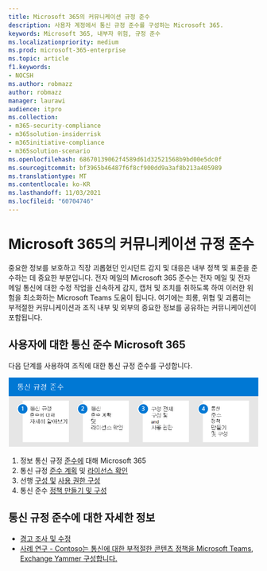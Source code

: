 ```yaml
---
title: Microsoft 365의 커뮤니케이션 규정 준수
description: 사용자 계정에서 통신 규정 준수를 구성하는 Microsoft 365.
keywords: Microsoft 365, 내부자 위험, 규정 준수
ms.localizationpriority: medium
ms.prod: microsoft-365-enterprise
ms.topic: article
f1.keywords:
- NOCSH
ms.author: robmazz
author: robmazz
manager: laurawi
audience: itpro
ms.collection:
- m365-security-compliance
- m365solution-insiderrisk
- m365initiative-compliance
- m365solution-scenario
ms.openlocfilehash: 68670139062f4589d61d32521568b9bd00e5dc0f
ms.sourcegitcommit: bf3965b46487f6f8cf900dd9a3af8b213a405989
ms.translationtype: MT
ms.contentlocale: ko-KR
ms.lasthandoff: 11/03/2021
ms.locfileid: "60704746"
---
```

# <a name="communication-compliance-in-microsoft-365"></a>Microsoft 365의 커뮤니케이션 규정 준수

중요한 정보를 보호하고 직장 괴롭혔던 인시던트 감지 및 대응은 내부 정책 및 표준을 준수하는 데 중요한 부분입니다. 전자 메일의 Microsoft 365 준수는 전자 메일 및 전자 메일 통신에 대한 수정 작업을 신속하게 감지, 캡처 및 조치를 취하도록 하여 이러한 위험을 최소화하는 Microsoft Teams 도움이 됩니다. 여기에는 희롱, 위협 및 괴롭히는 부적절한 커뮤니케이션과 조직 내부 및 외부의 중요한 정보를 공유하는 커뮤니케이션이 포함됩니다.

## <a name="configure-communication-compliance-for-microsoft-365"></a>사용자에 대한 통신 준수 Microsoft 365

다음 단계를 사용하여 조직에 대한 통신 규정 준수를 구성합니다.

![내부자 위험 솔루션 커뮤니케이션 규정 준수 단계.](../media/ir-solution-cc-steps.png)

1. 정보 통신 규정 [준수에](communication-compliance.md) 대해 Microsoft 365
2. 통신 규정 [준수 계획](communication-compliance-plan.md) 및 [라이선스 확인](communication-compliance-configure.md#subscriptions-and-licensing)
3. 선행 [구성 및](communication-compliance-configure.md#step-2-required-enable-the-audit-log) [사용 권한 구성](communication-compliance-configure.md#step-1-required-enable-permissions-for-communication-compliance)
4. 통신 준수 [정책 만들기 및 구성](communication-compliance-configure.md#step-5-required-create-a-communication-compliance-policy)

## <a name="more-information-about-communication-compliance"></a>통신 규정 준수에 대한 자세한 정보

- [경고 조사 및 수정](communication-compliance-investigate-remediate.md)
- [사례 연구 - Contoso는 통신에 대한 부적절한 콘텐츠 정책을 Microsoft Teams, Exchange Yammer 구성합니다.](communication-compliance-case-study.md)